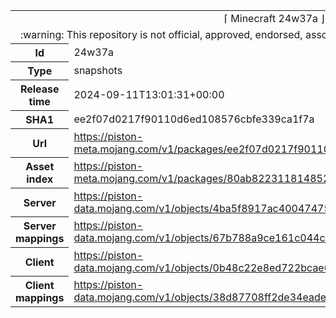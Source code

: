 <html><table>
<tr><td colspan="2" align="center"><img width="0" height="0"><br/>⌈ Minecraft 24w37a ⌋<br/><img width="0" height="0"></td></tr>
<tr><td colspan="2" align="center"><img width="0" height="0"><br/>
:warning: This repository is not official, approved, endorsed, associated or connected with Mojang :warning:
<br/><img width="0" height="0"></td></tr>
<tr><th>Id</th><td>24w37a</td></tr>
<tr><th>Type</th><td>snapshots</td></tr>
<tr><th>Release time</th><td>2024-09-11T13:01:31+00:00</td></tr>
<tr><th>SHA1</th><td>ee2f07d0217f90110d6ed108576cbfe339ca1f7a</td></tr>
<tr><th>Url</th><td><a href="https://piston-meta.mojang.com/v1/packages/ee2f07d0217f90110d6ed108576cbfe339ca1f7a/24w37a.json">https://piston-meta.mojang.com/v1/packages/ee2f07d0217f90110d6ed108576cbfe339ca1f7a/24w37a.json</a></td></tr>
<tr><th>Asset index</th><td><a href="https://piston-meta.mojang.com/v1/packages/80ab8223118148523b970428790d747fa6b1d168/18.json">https://piston-meta.mojang.com/v1/packages/80ab8223118148523b970428790d747fa6b1d168/18.json</a></td></tr>
<tr><th>Server</th><td><a href="https://piston-data.mojang.com/v1/objects/4ba5f8917ac400474751b6e0f20d311d3b726fe7/server.jar">https://piston-data.mojang.com/v1/objects/4ba5f8917ac400474751b6e0f20d311d3b726fe7/server.jar</a></td></tr>
<tr><th>Server mappings</th><td><a href="https://piston-data.mojang.com/v1/objects/67b788a9ce161c044c63cf2ae611412a64cd9111/server.txt">https://piston-data.mojang.com/v1/objects/67b788a9ce161c044c63cf2ae611412a64cd9111/server.txt</a></td></tr>
<tr><th>Client</th><td><a href="https://piston-data.mojang.com/v1/objects/0b48c22e8ed722bcae66e25a03531409681e648b/client.jar">https://piston-data.mojang.com/v1/objects/0b48c22e8ed722bcae66e25a03531409681e648b/client.jar</a></td></tr>
<tr><th>Client mappings</th><td><a href="https://piston-data.mojang.com/v1/objects/38d87708ff2de34eadecda2a54592fe4846d03de/client.txt">https://piston-data.mojang.com/v1/objects/38d87708ff2de34eadecda2a54592fe4846d03de/client.txt</a></td></tr>
</table></html>